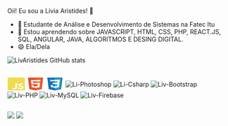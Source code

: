 Oii! Eu sou a Lívia Aristides! 👋

- 🔭 Estudante de Análise e Desenvolvimento de Sistemas na Fatec Itu
- 🌱 Estou aprendendo sobre JAVASCRIPT, HTML, CSS, PHP, REACT.JS, SQL, ANGULAR, JAVA, ALGORITMOS E DESING DIGITAL.
- 😄 Ela/Dela

  
 ![LivAristides GitHub stats](https://github-readme-stats.vercel.app/api?username=LivAristides&show_icons=true&theme=radical) 

<div style="display: inline_block"><br>
  <img align="center" alt="Liv-Js" height="30" width="40" src="https://raw.githubusercontent.com/devicons/devicon/master/icons/javascript/javascript-plain.svg">
  <img align="center" alt="Liv-HTML" height="30" width="40" src="https://raw.githubusercontent.com/devicons/devicon/master/icons/html5/html5-original.svg">
  <img align="center" alt="LIv-CSS" height="30" width="40" src="https://raw.githubusercontent.com/devicons/devicon/master/icons/css3/css3-original.svg">
  <img align="center" alt="Li-Photoshop" height="30" width="40"  src="https://cdn.jsdelivr.net/gh/devicons/devicon/icons/photoshop/photoshop-plain.svg" />
  <img align="center" alt="Li-Csharp" height="30" width="40"  src="https://cdn.jsdelivr.net/gh/devicons/devicon/icons/csharp/csharp-original.svg" />
  <img align="center" alt="Liv-Bootstrap" height="30" width="40" src="https://cdn.jsdelivr.net/gh/devicons/devicon/icons/bootstrap/bootstrap-original.svg" />
  <img align="center" alt="Liv-PHP" height="30" width="40" src="https://cdn.jsdelivr.net/gh/devicons/devicon/icons/php/php-original.svg" />
  <img align="center" alt="Liv-MySQL" height="30" width="40" src="https://cdn.jsdelivr.net/gh/devicons/devicon/icons/mysql/mysql-original-wordmark.svg" />
  <img align="center" alt="Liv-Firebase" height="30" width="40" src="https://cdn.jsdelivr.net/gh/devicons/devicon/icons/firebase/firebase-plain-wordmark.svg" />
          
  
          
                       
</div>
  
  ##
  
  <div>
   <a href="https://.instagram.com/livi_aristides/" target="_blank"><img src="https://img.shields.io/badge/-Instagram-%23E4405F?style=for-the-badge&logo=instagram&logoColor=white" target="_blank"></a>
    <a href = "mailto:liviaaristidesdeoliveira@gmail.com"><img src="https://img.shields.io/badge/-Gmail-%23333?style=for-the-badge&logo=gmail&logoColor=white" target="_blank"></a>
  </div>
